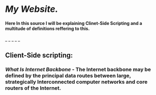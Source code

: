 # ***My Website.***
#### Here In this source I will be explaining Clinet-Side Scripting and a multitude of definitions reffering to this.
_
_
_
_
_
## **Client-Side scripting:**
### _What Is Internet Backbone_ - The Internet backbone may be defined by the principal data routes between large, strategically Interconnected computer networks and core routers of the Internet. 
